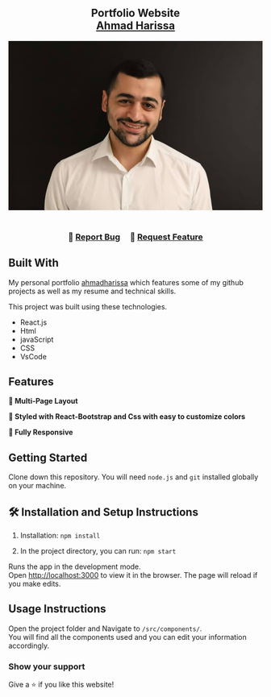 <h2 align="center">
  Portfolio Website<br/>
  <a href="https://soumyajit.vercel.app/" target="_blank">Ahmad Harissa</a>
</h2>
<div align="center">
  <img alt="Ahmad Harissa" src="./src/Assets/me2.jpg" />
</div>

<br/>

<h3 align="center">
    🔹
    <a href="https://github.com/ahmadharissa/portfolio/issues">Report Bug</a> &nbsp; &nbsp;
    🔹
    <a href="https://github.com/ahmadharissa/portfolio/issues">Request Feature</a>
</h3>

## Built With

My personal portfolio <a href="https://portfolio-ahmadharissa.vercel.app/" target="_blank">ahmadharissa</a> which features some of my github projects as well as my resume and technical skills.<br/>

This project was built using these technologies.

- React.js
- Html
- javaScript
- CSS
- VsCode

## Features

**📖 Multi-Page Layout**

**🎨 Styled with React-Bootstrap and Css with easy to customize colors**

**📱 Fully Responsive**

## Getting Started

Clone down this repository. You will need `node.js` and `git` installed globally on your machine.

## 🛠 Installation and Setup Instructions

1. Installation: `npm install`

2. In the project directory, you can run: `npm start`

Runs the app in the development mode.\
Open [http://localhost:3000](http://localhost:3000) to view it in the browser.
The page will reload if you make edits.

## Usage Instructions

Open the project folder and Navigate to `/src/components/`. <br/>
You will find all the components used and you can edit your information accordingly.

### Show your support

Give a ⭐ if you like this website!
